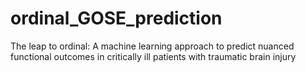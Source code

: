 # ordinal_GOSE_prediction
The leap to ordinal: A machine learning approach to predict nuanced functional outcomes in critically ill patients with traumatic brain injury
